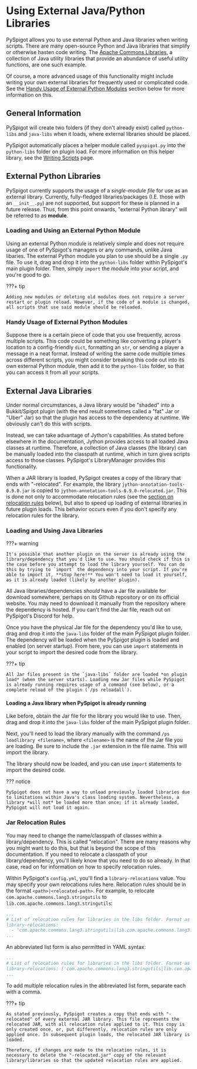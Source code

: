 # Using External Java/Python Libraries

PySpigot allows you to use external Python and Java libraries when writing scripts. There are many open-source Python and Java libraries that simplify or otherwise hasten code writing. The [Apache Commons Libraries](https://commons.apache.org/), a collection of Java utility libraries that provide an abundance of useful utility functions, are one such example.

Of course, a more advanced usage of this functionality might include writing your own external libraries for frequently used or complicated code. See the [Handy Usage of External Python Modules](#handy-usage-of-external-python-modules) section below for more information on this.

## General Information

PySpigot will create two folders (if they don't already exist) called `python-libs` and `java-libs` when it loads, where external libraries should be placed.

PySpigot automatically places a helper module called `pyspigot.py` into the `python-libs` folder on plugin load. For more information on this helper library, see the [Writing Scripts](writingscripts.md#the-pyspigot-helper-module) page.

## External Python Libraries

PySpigot currently supports the usage of a *single-module file* for use as an external library. Currently, fully-fledged libraries/packages (I.E. those with an `__init__.py`) are not supported, but support for these is planned in a future release. Thus, from this point onwards, "external Python library" will be referred to as **module**.

### Loading and Using an External Python Module

Using an external Python module is relatively simple and does not require usage of one of PySpigot's managers or any commands, unlike Java libaries. The external Python module you plan to use should be a single `.py` file. To use it, drag and drop it into the `python-libs` folder within PySpigot's main plugin folder. Then, simply `import` the module into your script, and you're good to go.

???+ tip

    Adding new modules or deleting old modules does not require a server restart or plugin reload. However, if the code of a module is changed, all scripts that use said module should be reloaded.

### Handy Usage of External Python Modules

Suppose there is a certain piece of code that you use frequently, across multiple scripts. This code could be something like converting a player's location to a config-friendly `dict`, formatting an `str`, or sending a player a message in a neat format. Instead of writing the same code multiple times across different scripts, you might consider breaking this code out into its own external Python module, then add it to the `python-libs` folder, so that you can access it from all your scripts.

## External Java Libraries

Under normal circumstances, a Java library would be "shaded" into a Bukkit/Spigot plugin (with the end result sometimes called a "fat" Jar or "Uber" Jar) so that the plugin has access to the dependency at runtime. We obviously can't do this with scripts.

Instead, we can take advantage of Jython's capabilities. As stated before elsewhere in the documentation, Jython provides access to all loaded Java classes at runtime. Therefore, a collection of Java classes (the library) can be manually loaded into the classpath at runtime, which in turn gives scripts access to those classes. PySpigot's LibraryManager provides this functionality.

When a JAR library is loaded, PySpigot creates a copy of the library that ends with "-relocated". For example, the library `jython-annotation-tools-0.9.0.jar` is copied to `jython-annotation-tools-0.9.0-relocated.jar`. This is done not only to accommodate relocation rules (see the [section on relocation rules](#jar-relocation-rules) below), but also to speed up loading of external libraries in future plugin loads. This behavior occurs even if you don't specify any relocation rules for the library.

### Loading and Using Java Libraries

???+ warning

    It's possible that another plugin on the server is already using the library/dependency that you'd like to use. You should check if this is the case before you attempt to load the library yourself. You can do this by trying to `import` the dependency into your script. If you're able to import it, **stop here!** You won't need to load it yourself, as it is already loaded (likely by another plugin).

All Java libraries/dependencies *should* have a Jar file available for download somewhere, perhaps on its Github repository or on its official website. You may need to download it manually from the repository where the dependency is hosted. If you can't find the Jar file, reach out on PySpigot's Discord for help.

Once you have the physical Jar file for the dependency you'd like to use, drag and drop it into the `java-libs` folder of the main PySpigot plugin folder. The dependency will be loaded when the PySpigot plugin is loaded and enabled (on server startup). From here, you can use `import` statements in your script to import the desired code from the library.

???+ tip

    All Jar files present in the `java-libs` folder are loaded *on plugin load* (when the server starts). Loading new Jar files while PySpigot is already running requires usage of a command (see below), or a complete reload of the plugin (`/ps reloadall`).

#### Loading a Java library when PySpigot is already running

Like before, obtain the Jar file for the library you would like to use. Then, drag and drop it into the `java-libs` folder of the main PySpigot plugin folder.

Next, you'll need to load the library manually with the command `/ps loadlibrary <filename>`, where `<filename>` is the name of the Jar file you are loading. Be sure to include the `.jar` extension in the file name. This will import the library.

The library should now be loaded, and you can use `import` statements to import the desired code.

??? notice

    PySpigot does not have a way to unload previously loaded libraries due to limitations within Java's class loading system. Nevertheless, a library *will not* be loaded more than once; if it already loaded, PySpigot will not load it again.

### Jar Relocation Rules

You may need to change the name/classpath of classes within a library/dependency. This is called "relocation". There are many reasons why you might want to do this, but that is beyond the scope of this documentation. If you need to relocate a classpath of your library/dependency, you'll likely know that you need to do so already. In that case, read on for information on how to specify relocation rules.

Within PySpigot's `config.yml`, you'll find a `library-relocations` value. You may specify your own relocations rules here. Relocation rules should be in the format `<path>|<relocated-path>`. For example, to relocate `com.apache.commons.lang3.stringutils` to `lib.com.apache.commons.lang3.stringutils`:

``` yaml linenums="1"
...
# List of relocation rules for libraries in the libs folder. Format as <pattern>|<relocated pattern>
library-relocations:
  - 'com.apache.commons.lang3.stringutils|lib.com.apache.commons.lang3.stringutils'
...
```

An abbreviated list form is also permitted in YAML syntax:

``` yaml linenums="1"
...
# List of relocation rules for libraries in the libs folder. Format as <pattern>|<relocated pattern>
library-relocations: ['com.apache.commons.lang3.stringutils|lib.com.apache.commons.lang3.stringutils']
...
```

To add multiple relocation rules in the abbreviated list form, separate each with a comma.

???+ tip

    As stated previously, PySpigot creates a copy that ends with "-relocated" of every external JAR library. This file represents the relocated JAR, with all relocation rules applied to it. This copy is only created once, or, put differently, relocation rules are only applied once. In subsequent plugin loads, the relocated JAR library is loaded.
    
    Therefore, if changes are made to the relocation rules, it is necessary to delete the "-relocated.jar" copy of the relevant library/libraries so that the updated relocation rules are applied.